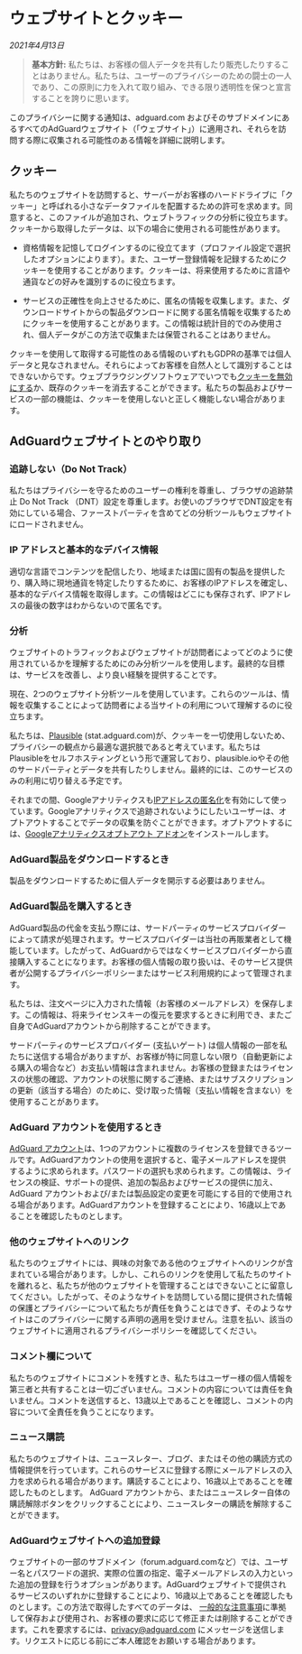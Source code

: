 # ウェブサイトとクッキー
*2021年4月13日*
> **基本方針:** 私たちは、お客様の個人データを共有したり販売したりすることはありません。私たちは、ユーザーのプライバシーのための闘士の一人であり、この原則に力を入れて取り組み、できる限り透明性を保つと宣言することを誇りに思います。

このプライバシーに関する通知は、adguard.com およびそのサブドメインにあるすべてのAdGuardウェブサイト（「ウェブサイト」）に適用され、それらを訪問する際に収集される可能性のある情報を詳細に説明します。

## クッキー

私たちのウェブサイトを訪問すると、サーバーがお客様のハードドライブに「クッキー」と呼ばれる小さなデータファイルを配置するための許可を求めます。同意すると、このファイルが追加され、ウェブトラフィックの分析に役立ちます。クッキーから取得したデータは、以下の場合に使用される可能性があります。

* 資格情報を記憶してログインするのに役立てます（プロファイル設定で選択したオプションによります）。また、ユーザー登録情報を記録するためにクッキーを使用することがあります。クッキーは、将来使用するために言語や通貨などの好みを識別するのに役立ちます。

* サービスの正確性を向上させるために、匿名の情報を収集します。また、ダウンロードサイトからの製品ダウンロードに関する匿名情報を収集するためにクッキーを使用することがあります。この情報は統計目的でのみ使用され、個人データがこの方法で収集または保管されることはありません。

クッキーを使用して取得する可能性のある情報のいずれもGDPRの基準では個人データと見なされません。それらによってお客様を自然人として識別することはできないからです。ウェブブラウジングソフトウェアでいつでも[クッキーを無効にする](http://www.wikihow.com/Disable-Cookies)か、既存のクッキーを消去することができます。私たちの製品およびサービスの一部の機能は、クッキーを使用しないと正しく機能しない場合があります。

## AdGuardウェブサイトとのやり取り

### 追跡しない（Do Not Track）

私たちはプライバシーを守るためのユーザーの権利を尊重し、ブラウザの追跡禁止 Do Not Track （DNT）設定を尊重します。お使いのブラウザでDNT設定を有効にしている場合、ファーストパーティを含めてどの分析ツールもウェブサイトにロードされません。

### IP アドレスと基本的なデバイス情報

適切な言語でコンテンツを配信したり、地域または国に固有の製品を提供したり、購入時に現地通貨を特定したりするために、お客様のIPアドレスを確定し、基本的なデバイス情報を取得します。この情報はどこにも保存されず、IPアドレスの最後の数字はわからないので匿名です。

### 分析

ウェブサイトのトラフィックおよびウェブサイトが訪問者によってどのように使用されているかを理解するためにのみ分析ツールを使用します。最終的な目標は、サービスを改善し、より良い経験を提供することです。

現在、2つのウェブサイト分析ツールを使用しています。これらのツールは、情報を収集することによって訪問者による当サイトの利用について理解するのに役立ちます。

私たちは、[Plausible](https://plausible.io) (stat.adguard.com)が、クッキーを一切使用しないため、プライバシーの観点から最適な選択肢であると考えています。私たちはPlausibleをセルフホスティングという形で運営しており、plausible.ioやその他のサードパーティとデータを共有したりしません。最終的には、このサービスのみの利用に切り替える予定です。

それまでの間、Googleアナリティクスも[IPアドレスの匿名化](https://support.google.com/analytics/answer/2763052?hl=en)を有効にして使っています。Googleアナリティクスで追跡されないようにしたいユーザーは、オプトアウトすることでデータの収集を防ぐことができます。オプトアウトするには、[Googleアナリティクスオプトアウト アドオン](https://tools.google.com/dlpage/gaoptout)をインストールします。

### AdGuard製品をダウンロードするとき

製品をダウンロードするために個人データを開示する必要はありません。

### AdGuard製品を購入するとき

AdGuard製品の代金を支払う際には、サードパーティのサービスプロバイダーによって請求が処理されます。サービスプロバイダーは当社の再販業者として機能しています。したがって、AdGuardからではなくサービスプロバイダーから直接購入することになります。お客様の個人情報の取り扱いは、そのサービス提供者が公開するプライバシーポリシーまたはサービス利用規約によって管理されます。

私たちは、注文ページに入力された情報（お客様のメールアドレス）を保存します。この情報は、将来ライセンスキーの復元を要求するときに利用でき、またご自身でAdGuardアカウントから削除することができます。

サードパーティのサービスプロバイダー (支払いゲート) は個人情報の一部を私たちに送信する場合がありますが、お客様が特に同意しない限り（自動更新による購入の場合など）お支払い情報は含まれません。お客様の登録またはライセンスの状態の確認、アカウントの状態に関するご連絡、またはサブスクリプションの更新（該当する場合）のために、受け取った情報（支払い情報を含まない）を使用することがあります。

### AdGuard アカウントを使用するとき

[AdGuard アカウント](https://adguard.com/account/login.html)は、1つのアカウントに複数のライセンスを登録できるツールです。AdGuardアカウントの使用を選択すると、電子メールアドレスを提供するように求められます。パスワードの選択も求められます。この情報は、ライセンスの検証、サポートの提供、追加の製品およびサービスの提供に加え、AdGuard アカウントおよび/または製品設定の変更を可能にする目的で使用される場合があります。AdGuardアカウントを登録することにより、16歳以上であることを確認したものとします。

### 他のウェブサイトへのリンク

私たちのウェブサイトには、興味の対象である他のウェブサイトへのリンクが含まれている場合があります。しかし、これらのリンクを使用して私たちのサイトを離れると、私たちが他のウェブサイトを管理することはできないことに留意してください。したがって、そのようなサイトを訪問している間に提供された情報の保護とプライバシーについて私たちが責任を負うことはできず、そのようなサイトはこのプライバシーに関する声明の適用を受けません。注意を払い、該当のウェブサイトに適用されるプライバシーポリシーを確認してください。

### コメント欄について

私たちのウェブサイトにコメントを残すとき、私たちはユーザー様の個人情報を第三者と共有することは一切ございません。コメントの内容については責任を負いません。コメントを送信すると、13歳以上であることを確認し、コメントの内容について全責任を負うことになります。

### ニュース購読

私たちのウェブサイトは、ニュースレター、ブログ、またはその他の購読方式の情報提供を行っています。これらのサービスに登録する際にメールアドレスの入力を求められる場合があります。購読することにより、16歳以上であることを確認したものとします。
AdGuard アカウントから、またはニュースレター自体の購読解除ボタンをクリックすることにより、ニュースレターの購読を解除することができます。

### AdGuardウェブサイトへの追加登録

ウェブサイトの一部のサブドメイン（forum.adguard.comなど）では、ユーザー名とパスワードの選択、実際の位置の指定、電子メールアドレスの入力といった追加の登録を行うオプションがあります。AdGuardウェブサイトで提供されるサービスのいずれかに登録することにより、16歳以上であることを確認したものとします。この方法で取得したすべてのデータは、 [一般的な注意事項](https://adguard.com/privacy.html)に準拠して保存および使用され、お客様の要求に応じて修正または削除することができます。これを要求するには、privacy@adguard.com にメッセージを送信します。リクエストに応じる前にご本人確認をお願いする場合があります。

